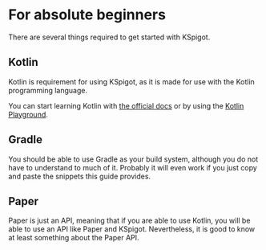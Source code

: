 # For absolute beginners

There are several things required to get started with KSpigot.

## Kotlin

Kotlin is requirement for using KSpigot, as it is made for use with the Kotlin programming language.

You can start learning Kotlin with [the official docs](https://kotlinlang.org/docs/home.html) or by using
the [Kotlin Playground](https://play.kotlinlang.org/byExample/overview).

## Gradle

You should be able to use Gradle as your build system, although you do not have to understand to much of it. Probably it
will even work if you just copy and paste the snippets this guide provides.

## Paper

Paper is just an API, meaning that if you are able to use Kotlin, you will be able to use an API like Paper and KSpigot.
Nevertheless, it is good to know at least something about the Paper API.
